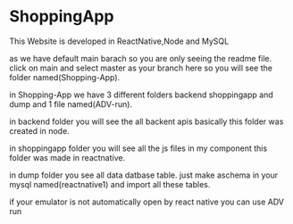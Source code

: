# ShoppingApp
This Website is developed in ReactNative,Node and MySQL

as we have default main barach so you are only seeing the readme file.
click on main and select master as your branch here so you will see the folder named(Shopping-App).

in Shopping-App we have 3 different folders backend shoppingapp and dump and 1 file named(ADV-run).

in backend folder you will see the all backent apis basically this folder was created in node.

in shoppingapp folder you will see all the js files in my component this folder was made in reactnative.

in dump folder you see all data datbase table.
just make aschema in your mysql named(reactnative1) and import all these tables. 

if your emulator is not automatically open by react native you can use ADV run 
